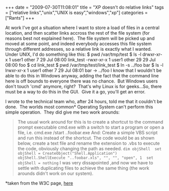 +++
date = "2009-07-30T11:08:01"
title = "XP doesn't do relative links"
tags = ["relative links","unix","UNIX is easy","windows","xp"]
categories = ["Rants"]
+++

At work I've got a situation where I want to store a load of files in a central location, and then scatter links accross the rest of the file system (for reasons best not explained here).  The file system will be picked up and moved at some point, and indeed everybody accesses this file system through different addresses, so a relative link is exactly what I wanted. 
Under UNIX, I'd do something like this: 
	$ pwd
/var/tmp/test
$ ls -l
drwxr-xr-x 1 user1 other 7 29 Jul 08:00 link_test
-rwxr-xr-x 1 user1 other 29 29 Jul 08:00 foo
$ cd link_test
$ pwd
/var/tmp/test/link_test
$ ln -s ../foo bar
$ ls -l
lrwxr-xr-x 1 user1 other 7 29 Jul 08:01 bar -&gt; ../foo 
I know that I wouldn't be able to do this in Windows anyway, adding the fact that the command line here is off bounds to everyone there was no chance.  But Windows users don't touch 'cmd' anymore, right?  That's why Linux is for geeks...So, there must be a way to do this in the GUI.  Give it a go, you'll get an error. 
 
I wrote to the technical team who, after 24 hours, told me that it couldn't be done.  The worlds most common\* Operating System can't perform this simple operation.  They did give me two work arounds: 
> The usual work around for this is to create a shortcut to the command prompt executable cmd.exe with a switch to start a program or open a file, i.e. cmd.exe /start ..foobar.exe 
And: 
> Create a simple VBS script and run this instead of the shortcut. The code would be as shown below, create a text file and rename the extension to .vbs to execute the code, obviously changing the path as needed. 
`dim objShell 
set objShell = CreateObject("Shell.Application") 
objShell.ShellExecute "..foobar.xls", "", "", "open", 1 
set objShell = nothing` 
I was very dissapointed ,and now we have to settle with duplicating files to achieve the same thing (the work arounds didn't work on our system). 
 
\*taken from the W3C page, [here][1]

  [1]: http://www.w3schools.com/browsers/browsers_os.asp
